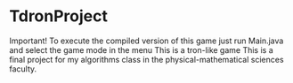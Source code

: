 # TdronProject
Important! To execute the compiled version of this game just run Main.java and select the game mode in the menu
This is a tron-like game 
This is a final project for my algorithms class in the physical-mathematical sciences faculty.
